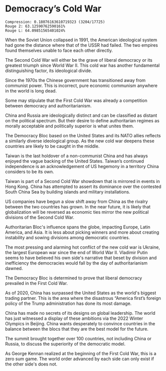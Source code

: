 # Democracy’s Cold War

```
Compression: 0.18076163610719323 (3204/17725)
Rouge 2: 63.12590762590161%
Rouge L: 64.09851565401024%
```

When the Soviet Union collapsed in 1991, the American ideological system had gone the distance where that of the USSR had failed. The two empires found themselves unable to face each other directly.

The Second Cold War will either be the grave of liberal democracy or its greatest triumph since World War II. This cold war has another fundamental distinguishing factor, its ideological divide.

Since the 1970s the Chinese government has transitioned away from communist power. This is incorrect, pure economic communism anywhere in the world is long dead.

Some may stipulate that the First Cold War was already a competition between democracy and authoritarianism.

China and Russia are ideologically distinct and can be classified as distant on the political spectrum. But their desire to define authoritarian regimes as morally acceptable and politically superior is what unites them.

The Democracy Bloc based on the United States and its NATO allies reflects a similarly diverse ideological group. As the new cold war deepens these countries are likely to be caught in the middle.

Taiwan is the last holdover of a non-communist China and has always enjoyed the vague backing of the United States. Taiwan’s continued independence is an acknowledgement of US hegemony in a territory China considers to be its own.

Taiwan is part of a Second Cold War showdown that is mirrored in events in Hong Kong. China has attempted to assert its dominance over the contested South China Sea by building islands and military installations.

US companies have begun a slow shift away from China as the rivalry between the two countries has grown. In the near future, it is likely that globalization will be reversed as economic ties mirror the new political divisions of the Second Cold War.

Authoritarian Bloc's influence spans the globe, impacting Europe, Latin America, and Asia. It is less about picking winners and more about creating instability and sowing divisions among democratic countries.

The most pressing and alarming hot conflict of the new cold war is Ukraine, the largest European war since the end of World War II. Vladimir Putin seems to have believed his own side's narrative that beset by division and inefficiency the democracies would fall by the day of authoritarianism dawned.

The Democracy Bloc is determined to prove that liberal democracy prevailed in the First Cold War.

As of 2020, China has surpassed the United States as the world's biggest trading partner. This is the area where the disastrous “America first’s foreign policy of the Trump administration has done its most damage.

China has made no secrets of its designs on global leadership. The world has just witnessed a display of these ambitions via the 2022 Winter Olympics in Beijing. China wants desperately to convince countries in the balance between the blocs that they are the best model for the future.

The summit brought together over 100 countries, not including China or Russia, to discuss the superiority of the democratic model.

As George Kennan realized at the beginning of the First Cold War, this is a zero sum game. The world order advanced by each side can only exist if the other side's does not.
